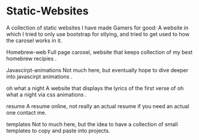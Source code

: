 # Static-Websites
A collection of static websites I have made 
Gamers for good:
  A website in which I tried to only use bootstrap for stlying, and tried to get used to how the carosel works in it.
 
Homebrew-web 
  Full page carosel, website that keeps collection of my best homebrew recipies .
 
Javascirpt-animations 
  Not much here, but eventually hope to dive deeper into javascirpt animations .

oh what a night
  A website that displays the lyrics of the first verse of oh what a night via css animations .
 
resume 
  A resume online, not really an actual resume if you need an actual one contact me.
 
templates 
  Not to much here, but the idea to have a collection of small templates to copy and paste into projects.
